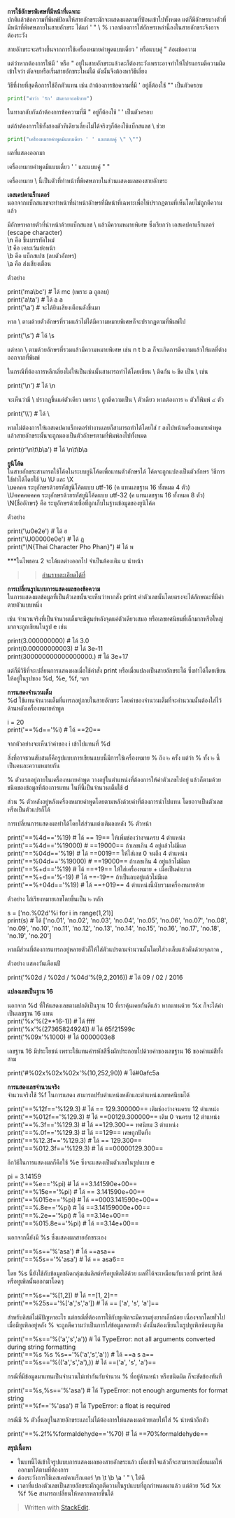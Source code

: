 
**การใช้อักษรพิเศษที่มีหน้าที่เฉพาะ**  
ปกติแล้วข้อความที่พิมพ์ป้อนให้สายอักขระมักจะแสดงผลตามที่ป้อนเข้าไปทั้งหมด แต่ก็มีอักษรบางตัวที่มีหน้าที่พิเศษภายในสายอักขระ ได้แก่ ' " \ % เวลาต้องการใส่อักษรเหล่านี้ลงในสายอักขระจึงอาจต้องระวัง  
  
สายอักขระจะสร้างขึ้นจากการใช้เครื่องหมายคำพูดแบบเดี่ยว ' หรือแบบคู่ " ล้อมข้อความ  
  
แต่ว่าหากต้องการให้มี ' หรือ " อยู่ในสายอักขระแล้วละก็ต้องระวังเพราะอาจทำให้โปรแกรมตีความผิดเข้าใจว่า ตัดจบหรือเริ่มสายอักขระใหม่ได้ ดังนั้นจึงต้องหาวิธีเลี่ยง  
  
วิธีที่ง่ายที่สุดคือการใช้อีกตัวแทน เช่น ถ้าต้องการข้อความที่มี ' อยู่ก็ต้องใช้ "" เป็นตัวครอบ
```py
print("คำว่า 'รัก' มันยากจะอธิบาย")
```
  
ในทางกลับกันถ้าต้องการข้อความที่มี " อยู่ก็ต้องใช้ ' ' เป็นตัวครอบ  
  
แต่ถ้าต้องการใช้ทั้งสองตัวทีเดียวเลี่ยงไม่ได้จริงๆก็ต้องใช้แบ็กสแลช \ ช่วย
```py
print("เครื่องหมายคำพูดมีแบบเดี่ยว ' ' และแบบคู่ \" \"")
```
  
ผลที่แสดงออกมา

เครื่องหมายคำพูดมีแบบเดี่ยว ' ' และแบบคู่ " "

  
เครื่องหมาย \ นี้เป็นตัวที่ทำหน้าที่พิเศษภายในส่วนแสดงผลของสายอักขระ  
  
  
  
**เอสเคปคาแร็กเตอร์**  
นอกจากแบ็กสแลชจะทำหน้าที่นำหน้าอักษรที่มีหน้าที่เฉพาะเพื่อให้ปรากฏตามที่เห็นโดยไม่ถูกตีความแล้ว  
  
มีอักษรหลายตัวที่นำหน้าด้วยแบ็กสแลช \ แล้วมีความหมายพิเศษ ซึ่งเรียกว่า เอสเคปคาแร็กเตอร์ (escape character)  
\n คือ ขึ้นบรรทัดใหม่  
\t คือ เคาะเว้นย่อหน้า  
\b คือ แบ็กสเปซ (ลบตัวอักษร)  
\a คือ ส่งเสียงเตือน  
  
ตัวอย่าง

print('ma\bc')  # ได้ mc (เพราะ a ถูกลบ)  
print('a\ta')  # ได้ a a  
print('\a')  # จะได้ยินเสียงเตือนดังขึ้นมา

  
หาก \ ตามด้วยตัวอักษรที่รวมแล้วไม่ได้มีความหมายพิเศษก็จะปรากฏตามที่พิมพ์ไป

print('\s')  # ได้ \s

  
แต่หาก \ ตามด้วยอักษรที่รวมแล้วมีความหมายพิเศษ เช่น n t b a ก็จะเกิดการตีความแล้วให้ผลที่ต่างออกจากที่พิมพ์  
  
ในกรณีที่ต้องการหลีกเลี่ยงไม่ให้เป็นเช่นนั้นสามารถทำได้โดยเขียน \ ติดกัน ๒ ขีด เป็น \\ เช่น

print('\\n')  # ได้ \n

  
จะเห็นว่ามี \ ปรากฏขึ้นแค่ตัวเดียว เพราะ \\ ถูกตีความเป็น \ ตัวเดียว หากต้องการ ๒ ตัวก็พิมพ์ ๔ ตัว

print('\\\\')  # ได้ \\

  
หากไม่ต้องการให้เอสเคปคาแร็กเตอร์ทำงานเลยก็สามารถทำได้โดยใส่ r ลงไปหน้าเครื่องหมายคำพูด แล้วสายอักขระนั้นจะถูกมองเป็นตัวอักษรตามที่พิมพ์ลงไปทั้งหมด

print(r'\n\t\b\a')  # ได้ \n\t\b\a

  
  
  
**ยูนิโค้ด**  
ในสายอักขระสามารถใช้โค้ดในระบบยูนิโค้ดเพื่อแทนตัวอักษรได้ โค้ดจะถูกแปลงเป็นตัวอักษร วิธีการใช้ทำได้โดยใช้ \u \U และ \X  
\uคคคค ระบุอักษรด้วยรหัสยูนิโค้ดแบบ utf-16 (ค แทนเลขฐาน 16 ทั้งหมด 4 ตัว)  
\Uคคคคคคคค ระบุอักษรด้วยรหัสยูนิโค้ดแบบ utf-32 (ค แทนเลขฐาน 16 ทั้งหมด 8 ตัว)  
\N{ชื่ออักษร} คือ ระบุอักษรด้วยชื่อที่ถูกเก็บในฐานข้อมูลของยูนิโค้ด  
  
ตัวอย่าง

print('\u0e2e')  # ได้ ฮ  
print('\U00000e0e')  # ได้ ฎ  
print("\N{Thai Character Pho Phan}")  # ได้ พ

  
***ในไพธอน 2 จะได้ผลต่างออกไป จำเป็นต้องเติม u นำหน้า  
>> [อ่านรายละเอียดได้ที่](https://phyblas.hinaboshi.com/20151219)  
  
  
  
**การเปลี่ยนรูปแบบการแสดงผลของข้อความ**  
ในการแสดงผลข้อมูลที่เป็นตัวเลขนั้นจะเห็นว่าหากสั่ง print ค่าตัวเลขนั้นโดยตรงจะได้ลักษณะที่มีค่าตายตัวแบบหนึ่ง  
  
เช่น จำนวนจริงที่เป็นจำนวนเต็มจะมีศูนย์หลังจุดแค่ตัวเดียวเสมอ หรือเลขทศนิยมที่เล็กมากหรือใหญ่มากจะถูกเขียนในรูป e เช่น

print(3.000000000)  # ได้ 3.0  
print(0.00000000003)  # ได้ 3e-11  
print(300000000000000000.)  # ได้ 3e+17

  
แต่ก็มีวิธีที่จะเปลี่ยนการแสดงผลเมื่อใช้คำสั่ง print หรือเมื่อแปลงเป็นสายอักขระได้ ซึ่งทำได้โดยเขียนให้อยู่ในรูปของ %d, %e, %f, ฯลฯ  
  
  
  
**การแสดงจำนวนเต็ม**  
%d ใช้แทนจำนวนเต็มที่แทรกอยู่ภายในสายอักขระ โดยค่าของจำนวนเต็มที่จะคำนวณนั้นต้องใส่ไว้ด้านหลังเครื่องหมายคำพูด

i = 20  
print('==%d=='%i)  # ได้ ==20==

  
จากตัวอย่างจะเห็นว่าค่าของ i เข้าไปแทนที่ %d  
  
สิ่งที่อาจชวนสับสนก็คือรูปแบบการเขียนแบบนี้มีการใช้เครื่องหมาย % ถึง ๒ ครั้ง แต่ว่า % ทั้ง ๒ นี้เป็นคนละความหมายกัน  
  
% ตัวแรกอยู่ภายในเครื่องหมายคำพูด วางอยู่ในตำแหน่งที่ต้องการให้ค่าตัวเลขไปอยู่ แล้วก็ตามด้วยชนิดของข้อมูลที่ต้องการแทน ในที่นี้เป็นจำนวนเต็มใช้ d  
  
ส่วน % ตัวหลังอยู่หลังเครื่องหมายคำพูดโดยตามหลังด้วยค่าที่ต้องการนำไปแทน โดยอาจเป็นตัวเลขหรือเป็นตัวแปรก็ได้  
  
การเปลี่ยนการแสดงผลทำได้โดยใส่ส่วนแต่งเติมลงหลัง % ตัวหน้า

print('==%4d=='%19)  # ได้ == 19== ให้เพิ่มช่องว่างจนครบ 4 ตำแหน่ง  
print('==%4d=='%19000)  # ==19000== ถ้าเลขเกิน 4 อยู่แล้วไม่มีผล  
print('==%04d=='%19)  # ได้ ==0019== ให้ใส่เลข 0 จนถึง 4 ตำแหน่ง  
print('==%04d=='%19000)  # ==19000== ถ้าเลขเกิน 4 อยู่แล้วไม่มีผล  
print('==%+d=='%19)  # ได้ ==+19== ให้ใส่เครื่องหมาย + เมื่อเป็นค่าบวก  
print('==%+d=='%-19)  # ได้ ==-19== ถ้าเป็นลบอยู่แล้วไม่มีผล  
print('==%+04d=='%19)  # ได้ ==+019== 4 ตำแหน่งนี้นับรวมเครื่องหมายด้วย

  
ตัวอย่าง ไล่เรียงหมายเลขโดยขึ้นเป็น ๒ หลัก

s = ['no.%02d'%i  for  i  in  range(1,21)]  
print(s)  # ได้ ['no.01', 'no.02', 'no.03', 'no.04', 'no.05', 'no.06', 'no.07', 'no.08', 'no.09', 'no.10', 'no.11', 'no.12', 'no.13', 'no.14', 'no.15', 'no.16', 'no.17', 'no.18', 'no.19', 'no.20']

  
หากมีส่วนที่ต้องการแทรกอยู่หลายตัวก็ให้ใส่ตัวแปรตามจำนวนนั้นโดยใส่วงเล็บแล้วคั่นด้วยจุลภาค ,  
  
ตัวอย่าง แสดงวันเดือนปี

print('%02d / %02d / %04d'%(9,2,2016)) # ได้ 09 / 02 / 2016

  
  
  
**แปลงเลขเป็นฐาน 16**

นอกจาก %d ที่ให้แสดงเลขตามปกติเป็นฐาน 10 ที่เราคุ้นเคยกันดีแล้ว หากแทนด้วย %x ก็จะได้ค่าเป็นเลขฐาน 16 แทน  
print('%x'%(2**16-1))  # ได้ ffff  
print('%x'%(27365824924))  # ได้ 65f21599c  
print('%09x'%1000)  # ได้ 0000003e8

  
เลขฐาน 16 มีประโยชน์ เพราะใช้แทนค่ารหัสสีซึ่งมักประกอบไปด้วยค่าของเลขฐาน 16 ของค่าแม่สีทั้งสาม

print('#%02x%02x%02x'%(10,252,90))  # ได้#0afc5a

  
  
  
**การแสดงเลขจำนวนจริง**  
จำนวนจริงใช้ %f ในการแสดง สามารถปรับตำแหน่งหลักและตำแหน่งเลขทศนิยมได้

print('==%12f=='%129.3)  # ได้ == 129.300000== เติมช่องว่างจนครบ 12 ตำแหน่ง  
print('==%012f=='%129.3)  # ได้ ==00129.300000== เติม 0 จนครบ 12 ตำแหน่ง  
print('==%.3f=='%129.3)  # ได้ ==129.300== ทศนิยม 3 ตำแหน่ง  
print('==%.0f=='%129.3)  # ได้ ==129== เศษถูกปัดทิ้ง  
print('==%12.3f=='%129.3)  # ได้ == 129.300==  
print('==%012.3f=='%129.3)  # ได้ ==00000129.300==

  
อีกวิธีในการแสดงผลก็คือใช้ %e ซึ่งจะแสดงเป็นตัวเลขในรูปแบบ e

pi = 3.14159  
print('==%e=='%pi)  # ได้ ==3.141590e+00==  
print('==%15e=='%pi)  # ได้ == 3.141590e+00==  
print('==%015e=='%pi)  # ได้ ==0003.141590e+00==  
print('==%.8e=='%pi)  # ได้ ==3.14159000e+00==  
print('==%.2e=='%pi)  # ได้ ==3.14e+00==  
print('==%015.8e=='%pi)  # ได้ ==3.14e+00==

  
  
  
นอกจากนี้ยังมี %s ซึ่งแสดงผลสายอักขระเอง

print('==%s=='%'asa')  # ได้ ==asa==  
print('==%5s=='%'asa')  # ได้ == asa6==

  
โดย %s นี้ยังใช้กับข้อมูลชนิดกลุ่มเช่นลิสต์หรือทูเพิลได้ด้วย ผลที่ได้จะเหมือนกับเวลาที่ print ลิสต์หรือทูเพิลนั้นออกมาโดดๆ  

print('==%s=='%[1,2])  # ได้ ==[1, 2]==  
print('==%25s=='%['a','s','a'])  # ได้ == ['a', 's', 'a']==

  
สำหรับลิสต์ไม่มีปัญหาอะไร แต่กรณีที่ต้องการใช้กับทูเพิลจะมีความยุ่งยากเล็กน้อย เนื่องจากโดยทั่วไปเมื่อมีทูเพิลอยู่หลัง % จะถูกตีความว่าเป็นการใส่ข้อมูลหลายตัว ดังนั้นต้องเขียนในรูปทูเพิลซ้อนทูเพิล  

print('==%s=='%('a','s','a'))  # ได้ TypeError: not all arguments converted during string formatting  
print('==%s %s %s=='%('a','s','a'))  # ได้ ==a s a==  
print('==%s=='%(('a','s','a'),))  # ได้ ==('a', 's', 'a')==

  
กรณีที่มีข้อมูลมาแทนเป็นจำนวนไม่เท่ากันกับจำนวน % ที่อยู่ด้านหน้า หรือชนิดผิด ก็จะขัดข้องทันที

print('==%s,%s=='%'asa')  # ได้ TypeError: not enough arguments for format string  
print('==%f=='%'asa')  # ได้ TypeError: a float is required

  
กรณีมี % ตัวอื่นอยู่ในสายอักขระและไม่ได้ต้องการให้แสดงผลด้วยเลยให้ใส่ % นำหน้าอีกตัว

print('==%.2f%%formaldehyde=='%70)  # ได้ ==70%formaldehyde==

  
  
  
**สรุปเนื้อหา**  
- ในบทนี้ได้เข้าใจรูปแบบการแสดงผลของสายอักขระแล้ว เมื่อเข้าใจแล้วก็จะสามารถเปลี่ยนผลให้ออกมาได้ตามที่ต้องการ  
- ต้องระวังการใช้เอสเคปคาแร็กเตอร์ \n \t \b \a \' \" \\ ให้ดี  
- เวลาที่แปลงตัวเลขเป็นสายอักขระมักถูกตีความในรูปแบบที่ถูกกำหนดมาแล้ว แต่ด้วย %d %x %f %e สามารถเปลี่ยนให้หลากหลายขึ้นได้

> Written with [StackEdit](https://stackedit.io/).
<!--stackedit_data:
eyJoaXN0b3J5IjpbMTQ5NjY0NjYxN119
-->